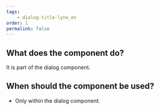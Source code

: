 ```yaml
---
tags: 
    - dialog-title-lyne_en
order: 1
permalink: false
---
```


## What does the component do?
It is part of the dialog component.

## When should the component be used?
* Only within the dialog component.